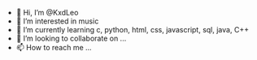 - 👋 Hi, I’m @KxdLeo
- 👀 I’m interested in music
- 🌱 I’m currently learning c, python, html, css, javascript, sql, java, C++
- 💞️ I’m looking to collaborate on ...
- 📫 How to reach me ...

<!---
KxdLeo/KxdLeo is a ✨ special ✨ repository because its `README.md` (this file) appears on your GitHub profile.
You can click the Preview link to take a look at your changes.
--->
